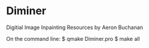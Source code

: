 Diminer
=======

Digitial Image Inpainting Resources by Aeron Buchanan

On the command line:
$ qmake Diminer.pro
$ make all

